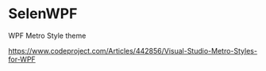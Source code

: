 # SelenWPF
 WPF Metro Style theme

https://www.codeproject.com/Articles/442856/Visual-Studio-Metro-Styles-for-WPF
